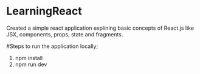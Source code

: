 # LearningReact

Created a simple react application explining basic concepts of React.js like JSX, components, props, state and fragments.


#Steps to run the application locally;
1. npm install
2. npm run dev
